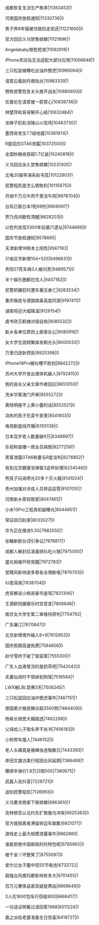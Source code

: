 成都恢复生活生产秩序|11363453|1

河南国庆放假通知|11330736|0

男子养8年猫被邻居捡走拒还|11221600|0

官方回应义乌禁售槟榔|11121896|1

Angelababy银色短发|11092918|1

iPhone灵动岛无法适配大部分应用|11006648|1

三只松鼠被曝吃出油炸壁虎|10999094|0

请君云羲剖丹救陆炎|10883339|1

牺牲民警危急关头推开战友|10880650|0

任嘉伦在请君被一箭穿心|10838736|0

林楚萍和哥哥解开心结|10632484|1

龙麻子赶赴涪陵山火现场|10483730|1

墨西哥发生7.7级地震|10381974|1

R星回应GTA6泄露|10372500|0

全国秋粮收获超1.7亿亩|10240818|0

义乌回应永久禁售槟榔|10231305|1

北电20届导演系赵韦弦|10122803|1

民警程凯是怎么牺牲的|10115675|0

月销千万元牛肉干里没牛肉|9978704|0

台风已致日本1死69伤|9908097|1

贾乃亮间歇性清醒|9828203|0

以色列发现3300年前墓穴遗址|9744669|0

国庆节放假通知|9578665|

天津新增18例本土阳性|9567163|

31省区市新增104+525|9496631|0

贵阳27死车祸3人被问责|9489571|0

半个娱乐圈都在找人|9457182|0

民警抓嫌犯时遭车重压身亡|9283534|1

重庆猴痘与德国病毒高度同源|9197411|1

湖南将迎大幅降温|9129154|1

虞书欣王鹤棣对镜自拍|9085532|0

新乡各单位原则上居家办公|9080918|1

女大学生因频繁掉发剃光头|9000033|1

万里归途新预告|8925398|0

iPhone14Pro被吐槽不耐划|8842272|0

苏州大学开发出液体机器人|8792415|0

我的县长父亲文章作者回应|8651050|1

洗米华案澳门开审|8555272|0

黄晓明接不上黄小蕾的话|8552521|0

消失的孩子在袁午家里|8541603|0

电视剧底线开播|8355138|0

日本百岁老人数量破9万|8349997|1

乐视称直播一周全员病倒|8277259|1

黑客泄露GTA6称要与R星谈判|8276852|1

收到北京健康宝弹窗3这样处理|8234546|0

熊孩子玩闹喷光20多个灭火器|8141024|1

贵州加强对涉疫人员转运监管|8107010|1

河南新乡原则居家|8047465|1

小米13Pro工程真机疑曝光|8044951|1

常征回归赵家|8033027|0

华为正在推进5.5G|7982550|1

张翰新剧台词引争议|7976817|1

成都人解封后凌晨排队吃火锅|7975050|1

盛光祖被开除党籍|7972783|1

受飓风影响波多黎各全境断电|7876703|0

IU患耳疾|7838704|0

虎哥解说小杨哥豪华座驾|7831306|1

王源欧阳娜娜乐时空官宣|7808646|1

南京女大学生案二审维持原判|7754792|

广东廉江|7670847|0

北京新增境外输入8+9|7612853|0

国庆假期高速免费|7584856|0

赵兮雪终于破了毁容案|7555300|1

广东人血液里流的是奶茶吧|7542042|0

夫妻玩闹时不慎掉到狗笼|7516564|1

LWX被LBL禁赛3天|7508245|1

三只松鼠回应油炸壁虎事件|7467151|1

德国累计猴痘确诊超3500例|7464409|0

杨紫长相思大婚路透|7462298|0

父母给儿子取名李不尚书|7456183|0

小狗带车撞人|7446152|0

老人头痛竟是被蜱虫连吸数日|7443393|1

岸田文雄访美行程因台风延期|7386489|1

曝顺丰保价1.8万只赔500|7380675|1

武磊入驻抖音|7228721|0

送别民警程凯|7126993|0

义乌要求商家下架槟榔|6963610|1

克林顿否认北约东扩致俄乌冲突|6925383|0

官方就隔离者滞留转运车致歉|6921071|1

游戏史上最大规模泄露事件|6862860|

谁能拒绝中国邮政的托特包呢|6785962|0

被千金丫环整笑了|6755097|0

爱尔兰女子腹中现55节电池|6733722|

超强台风南玛都影响有多大|6701455|1

百万元奢侈品家具疑是赝品|6668649|0

3人花1600包车行窃偷800|6666417|1

一句话证明看过请回答1988|6511224|1

嘉之派给老婆准备生日惊喜|6419727|0

